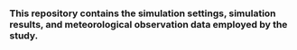 ### This repository contains the simulation settings, simulation results, and meteorological observation data employed by the study.
